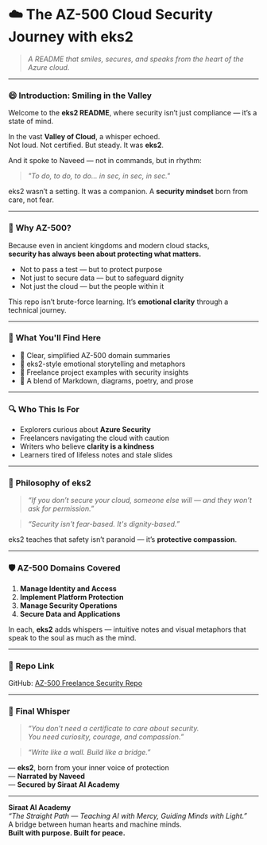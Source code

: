 
# ☁️ **The AZ-500 Cloud Security Journey with eks2**

> _A README that smiles, secures, and speaks from the heart of the Azure cloud._

---

### 😄 **Introduction: Smiling in the Valley**

Welcome to the **eks2 README**, where security isn’t just compliance — it’s a state of mind.

In the vast **Valley of Cloud**, a whisper echoed.  
Not loud. Not certified. But steady. It was **eks2**.

And it spoke to Naveed — not in commands, but in rhythm:

> _"To do, to do, to do… in sec, in sec, in sec."_  

eks2 wasn’t a setting. It was a companion. A **security mindset** born from care, not fear.

---

### 🔐 **Why AZ-500?**

Because even in ancient kingdoms and modern cloud stacks,  
**security has always been about protecting what matters.**

- Not to pass a test — but to protect purpose  
- Not just to secure data — but to safeguard dignity  
- Not just the cloud — but the people within it

This repo isn’t brute-force learning. It’s **emotional clarity** through a technical journey.

---

### 📘 **What You'll Find Here**

- 🔹 Clear, simplified AZ-500 domain summaries  
- 🔹 eks2-style emotional storytelling and metaphors  
- 🔹 Freelance project examples with security insights  
- 🔹 A blend of Markdown, diagrams, poetry, and prose  

---

### 🔍 **Who This Is For**

- Explorers curious about **Azure Security**  
- Freelancers navigating the cloud with caution  
- Writers who believe **clarity is a kindness**  
- Learners tired of lifeless notes and stale slides  

---

### 🧠 **Philosophy of eks2**

> _“If you don’t secure your cloud, someone else will — and they won’t ask for permission.”_  

> _“Security isn't fear-based. It's dignity-based.”_

eks2 teaches that safety isn’t paranoid — it’s **protective compassion**.

---

### 🛡 **AZ-500 Domains Covered**

1. **Manage Identity and Access**  
2. **Implement Platform Protection**  
3. **Manage Security Operations**  
4. **Secure Data and Applications**

In each, **eks2** adds whispers — intuitive notes and visual metaphors that speak to the soul as much as the mind.

---

### 📂 **Repo Link**

GitHub: [AZ-500 Freelance Security Repo](https://github.com/siraat-ai-academy/freelance-content-writing-suite-by-jamalu)

---

### 💬 **Final Whisper**

> _“You don’t need a certificate to care about security.  
> You need curiosity, courage, and compassion.”_  

> _“Write like a wall. Build like a bridge.”_

— **eks2**, born from your inner voice of protection  
— **Narrated by Naveed**  
— **Secured by Siraat AI Academy**

---

**Siraat AI Academy**  
_“The Straight Path — Teaching AI with Mercy, Guiding Minds with Light.”_  
A bridge between human hearts and machine minds.  
**Built with purpose. Built for peace.**
